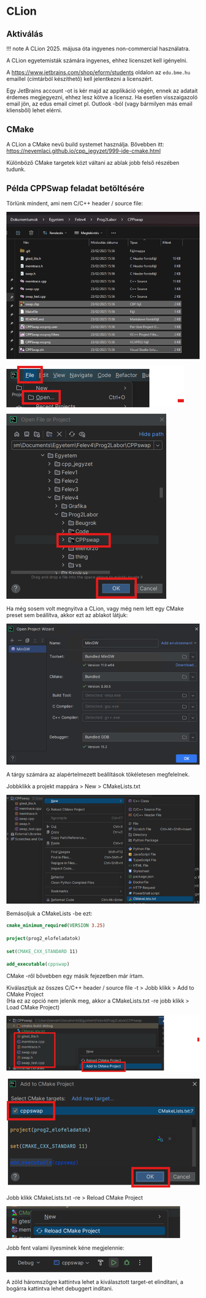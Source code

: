 # CLion

## Aktiválás

!!! note
    A CLion 2025. májusa óta ingyenes non-commercial használatra.

A CLion egyetemisták számára ingyenes, ehhez licenszet kell igényelni.

A <https://www.jetbrains.com/shop/eform/students> oldalon az `edu.bme.hu` emaillel (címtárból készíthető) kell jelentkezni a licenszért.

Egy JetBrains account -ot is kér majd az applikáció végén, ennek az adatait érdemes megjegyezni, ehhez lesz kötve a licensz. Ha esetlen visszaigazoló email jön, az edus email címet pl. Outlook -ból (vagy bármilyen más email kliensből) lehet elérni.

## CMake

A CLion a CMake nevű build systemet használja. Bővebben itt: <https://nevemlaci.github.io/cpp_jegyzet/999-ide-cmake.html>

Különböző CMake targetek közt váltani az ablak jobb felső részében tudunk.

## Példa CPPSwap feladat betöltésére

Törlünk mindent, ami nem C/C++ header / source file:

![](./assets/clion/clion-delete.png)

![](./assets/clion/clion-open.png)

![](./assets/clion/clion-open-project.png)

Ha még sosem volt megnyitva a CLion, vagy még nem lett egy CMake preset sem beállítva, akkor ezt az ablakot látjuk:

![](./assets/clion/clion-project-wizard.png)

A tárgy számára az alapértelmezett beállítások tökéletesen megfelelnek.

Jobbklikk a projekt mappára > New > CMakeLists.txt

![](./assets/clion/clion-new-cmakelist.png)

Bemásoljuk a CMakeLists -be ezt:

```cmake
cmake_minimum_required(VERSION 3.25) 

project(prog2_elofeladatok)

set(CMAKE_CXX_STANDARD 11)

add_executable(cppswap)
```

CMake -ről bővebben egy másik fejezetben már írtam.

Kiválasztjuk az összes C/C++ header / source file -t > Jobb klikk > Add to CMake Project <br>(Ha ez az opció nem jelenik meg, akkor a CMakeLists.txt -re jobb klikk > Load CMake Project)

![](./assets/clion/clion-add-to-cmake-project.png)

![](./assets/clion/clion-select-cmake-target.png)

Jobb klikk CMakeLists.txt -re > Reload CMake Project

![alt text](./assets/clion/clion-reload-cmake-project.png)

Jobb fent valami ilyesminek kéne megjelennie: 

![alt text](./assets/clion/clion-play-button.png)

A zöld háromszögre kattintva lehet a kiválasztott target-et elindítani, a bogárra kattintva lehet debuggert indítani.